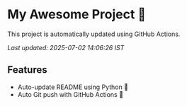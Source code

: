 # My Awesome Project 🚀

This project is automatically updated using GitHub Actions.

_Last updated: 2025-07-02 14:06:26 IST_

## Features
- Auto-update README using Python 🐍
- Auto Git push with GitHub Actions 🤖
